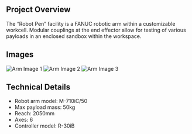 ## Project Overview
The “Robot Pen” facility is a FANUC robotic arm within a customizable workcell. Modular couplings at the end effector allow for testing of various payloads in an enclosed sandbox within the workspace. 

## Images
![Arm Image 1](/facilities/arm/arm.jpg)
![Arm Image 2](/facilities/arm/icon.jpg)
![Arm Image 3](/facilities/arm/arm-trencher-enclosure.jpg)

## Technical Details
* Robot arm model: M-710iC/50
* Max payload mass: 50kg
* Reach: 2050mm
* Axes: 6
* Controller model: R-30iB